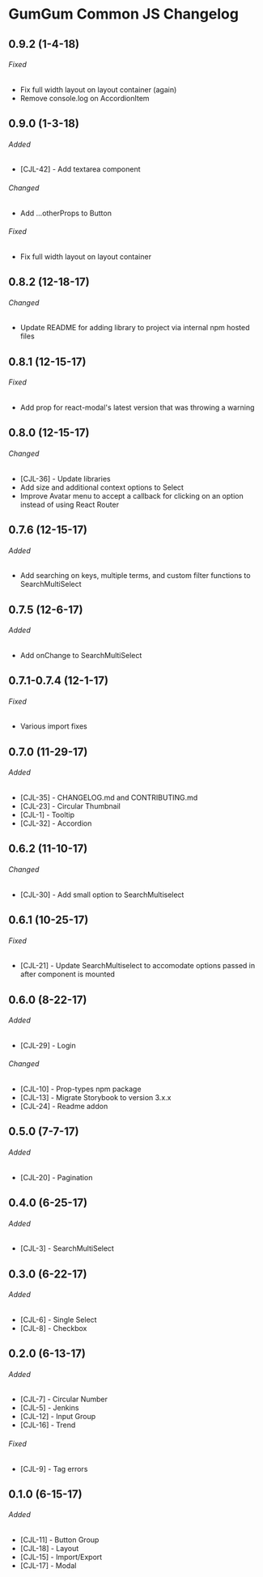 # GumGum Common JS Changelog

## 0.9.2 (1-4-18)
###### Fixed

- Fix full width layout on layout container (again)
- Remove console.log on AccordionItem

## 0.9.0 (1-3-18)
###### Added

- [CJL-42] - Add textarea component

###### Changed

- Add ...otherProps to Button

###### Fixed

- Fix full width layout on layout container

## 0.8.2 (12-18-17)
###### Changed

- Update README for adding library to project via internal npm hosted files

## 0.8.1 (12-15-17)
###### Fixed

- Add prop for react-modal's latest version that was throwing a warning

## 0.8.0 (12-15-17)
###### Changed

- [CJL-36] - Update libraries
- Add size and additional context options to Select
- Improve Avatar menu to accept a callback for clicking on an option instead of using React Router

## 0.7.6 (12-15-17)
###### Added

- Add searching on keys, multiple terms, and custom filter functions to SearchMultiSelect

## 0.7.5 (12-6-17)
###### Added

- Add onChange to SearchMultiSelect

## 0.7.1-0.7.4 (12-1-17)
###### Fixed

- Various import fixes

## 0.7.0 (11-29-17)
###### Added

- [CJL-35] - CHANGELOG.md and CONTRIBUTING.md
- [CJL-23] - Circular Thumbnail
- [CJL-1] - Tooltip
- [CJL-32] - Accordion


## 0.6.2 (11-10-17)
###### Changed

- [CJL-30] - Add small option to SearchMultiselect


## 0.6.1 (10-25-17)
###### Fixed

- [CJL-21] - Update SearchMultiselect to accomodate options passed in after component is mounted


## 0.6.0 (8-22-17)
###### Added

- [CJL-29] - Login

###### Changed

- [CJL-10] - Prop-types npm package
- [CJL-13] - Migrate Storybook to version 3.x.x
- [CJL-24] - Readme addon


## 0.5.0 (7-7-17)
###### Added

- [CJL-20] - Pagination


## 0.4.0 (6-25-17)
###### Added

- [CJL-3] - SearchMultiSelect


## 0.3.0 (6-22-17)
###### Added

- [CJL-6] - Single Select
- [CJL-8] - Checkbox


## 0.2.0 (6-13-17)
###### Added

- [CJL-7] - Circular Number
- [CJL-5] - Jenkins
- [CJL-12] - Input Group
- [CJL-16] - Trend

###### Fixed

- [CJL-9] - Tag errors


## 0.1.0 (6-15-17)
###### Added

- [CJL-11] - Button Group
- [CJL-18] - Layout
- [CJL-15] - Import/Export
- [CJL-17] - Modal
